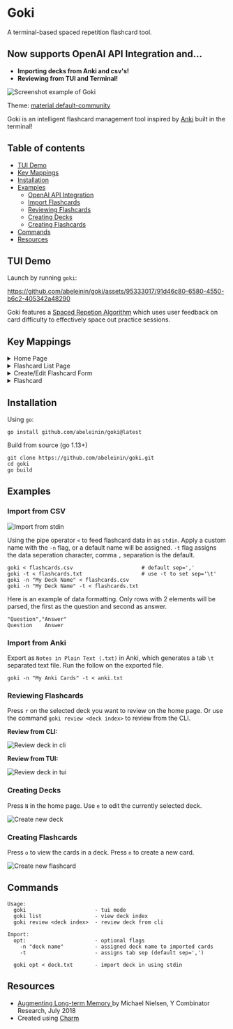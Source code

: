 # Goki

A terminal-based spaced repetition flashcard tool. 

## Now supports OpenAI API Integration and...

- **Importing decks from Anki and csv's!**
- **Reviewing from TUI and Terminal!**

![Screenshot example of Goki](img/goki_main.png)

Theme: [material default-community](https://github.com/kaicataldo/material.vim)

Goki is an intelligent flashcard management tool inspired by 
[Anki](https://apps.ankiweb.net/) built in the terminal!

## Table of contents

- [TUI Demo](#tui-demo)
- [Key Mappings](#key-mappings)
- [Installation](#installation)
- [Examples](#examples)
    - [OpenAI API Integration](#openai-api-integration)
    - [Import Flashcards](#import-from-csv)
    - [Reviewing Flashcards](#reviewing-flashcards)
    - [Creating Decks](#creating-decks)
    - [Creating Flashcards](#creating-flashcards)
- [Commands](#commands)
- [Resources](#resources)

## TUI Demo

Launch by running `goki`:

https://github.com/abeleinin/goki/assets/95333017/91d46c80-6580-4550-b6c2-405342a48290

Goki features a [Spaced Repetion Algorithm](https://en.wikipedia.org/wiki/Spaced_repetition)
which uses user feedback on card difficulty to effectively space out practice sessions.

## Key Mappings

<details>
<summary>Home Page</summary>

| Action       | Keybinding |
|--------------|------------|
| Review Decks Flashcards | `r`        |
| Create New Deck         | `N`        |
| View Deck Card List     | `o`        |
| Edit Deck Name          | `e`        |
| Delete Deck      | `d`        |
| Move Up          | `up arrow`,`k`      |
| Move Down        | `down arrow`,`j`      |
| Toggle Help Menu      | `?`        |
| Quit             | `q`,`ctrl+c` |

</details>

<details>
<summary>Flashcard List Page</summary>

| Action           | Keybinding |
|------------------|------------|
| Move Up          | `up arrow`,`k`      |
| Move Down        | `down arrow`,`j`      |
| Next page        | `right arrow`,`l`      |
| Previous Page    | `left arrow`,`h`      |
| Search Flashcards | `/`        |
| New Card     | `n`        |
| Edit Card    | `e`        |
| Delete Card  | `d`        |
| Undo Deleted Card | `u`    |

</details>

<details>
<summary>Create/Edit Flashcard Form</summary>

| Action         | Keybinding |
|----------------|------------|
| Next Field / Submit | `enter`    |
| Previous Field      | `tab`      |
| Exit Form           | `esc`      |

</details>

<details>
<summary>Flashcard</summary>

| Action      | Keybinding |
|-------------|------------|
| Exit Review | `esc`      |
| Show Back   | `o`        |
| Flashcard needs repeated again | `1`        |
| Flashcard took some thought | `2`        |
| Flashcard was easy to remember | `3`        |

</details>

## Installation

Using `go`:

```
go install github.com/abeleinin/goki@latest
```

Build from source (go 1.13+)

```
git clone https://github.com/abeleinin/goki.git
cd goki
go build
```

## Examples


### Import from CSV

![Import from stdin](img/import.gif)

Using the pipe operator `<` to feed flashcard data in as `stdin`. Apply 
a custom name with the `-n` flag, or a default name will be assigned.
`-t` flag assigns the data seperation character, comma `,` separation
is the default.

```
goki < flashcards.csv                      # default sep=','
goki -t < flashcards.txt                   # use -t to set sep='\t'
goki -n "My Deck Name" < flashcards.csv
goki -n "My Deck Name" -t < flashcards.txt
```

Here is an example of data formatting. Only rows with 2 elements 
will be parsed, the first as the question and second as answer.

```
"Question","Answer"
Question    Answer
```

### Import from Anki

Export as `Notes in Plain Text (.txt)` in Anki, which generates a tab `\t` separated text file. Run the follow on the exported file.

```
goki -n "My Anki Cards" -t < anki.txt
```

### Reviewing Flashcards

Press `r` on the selected deck you want to review on the home page. Or
use the command `goki review <deck index>` to review from the CLI.

**Review from CLI:**

![Review deck in cli](img/review_cli.gif)

**Review from TUI:**

![Review deck in tui](img/review.gif)

### Creating Decks

Press `N` in the home page. Use `e` to edit the currently selected deck.

![Create new deck](img/create_deck.gif)

### Creating Flashcards

Press `o` to view the cards in a deck. Press `n` to create a new card.

![Create new flashcard](img/create_card.gif)

## Commands

```
Usage:
  goki                      - tui mode
  goki list                 - view deck index
  goki review <deck index>  - review deck from cli
		
Import:
  opt:                      - optional flags
    -n "deck name"          - assigned deck name to imported cards
    -t                      - assigns tab sep (default sep=',')

  goki opt < deck.txt       - import deck in using stdin
```

## Resources

- [Augmenting Long-term Memory ](https://augmentingcognition.com/ltm.html) by Michael Nielsen, Y Combinator Research, July 2018
- Created using [Charm](https://charm.sh/)

